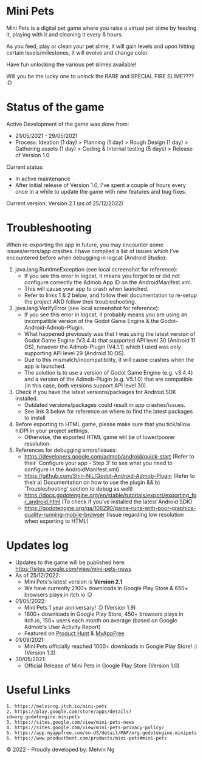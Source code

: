 # Mini Pets

Mini Pets is a digital pet game where you raise a virtual pet slime by feeding it, playing with it and cleaning it every 8 hours.

As you feed, play or clean your pet slime, it will gain levels and upon hitting certain levels/milestones, it will evolve and change color.

Have fun unlocking the various pet slimes available!

Will you be the lucky one to unlock the RARE and SPECIAL FIRE SLIME???? :D

# Status of the game

Active Development of the game was done from:

- 21/05/2021 - 29/05/2021
- Process: Ideation (1 day) > Planning (1 day) > Rough Design (1 day) > Gathering assets (1 day) > Coding & Internal testing (5 days) > Release of Version 1.0

Current status:

- In active maintenance
- After initial release of Version 1.0, I've spent a couple of hours every once in a while to update the game with new features and bug fixes.

Current version: Version 2.1 (as of 25/12/2022)

# Troubleshooting

When re-exporting the app in future, you may encounter some issues/errors/app crashes. I have compiled a list of issues which I've encountered before when debugging in logcat (Android Studio):

1.  java.lang.RuntimeException (see local screenshot for reference):
    - If you see this error in logcat, it means you forgot to or did not configure correctly the Admob App ID on the AndroidManifest.xml.
    - This will cause your app to crash when launched.
    - Refer to links 1 & 2 below, and follow their documentation to re-setup the project AND follow their troubleshooting.
2.  java.lang.VerifyError (see local screenshot for reference):
    - If you see this error in logcat, it probably means you are using an incompatible version of the Godot Game Engine & the Godot-Android-Admob-Plugin.
    - What happened previously was that I was using the latest version of Godot Game Engine (V3.4.4) that supported API level 30 (Android 11 OS), however the Admob-Plugin (V4.1.1) which I used was only supporting API level 29 (Android 10 OS).
    - Due to this mismatch/incompatibility, it will cause crashes when the app is launched.
    - The solution is to use a version of Godot Game Engine (e.g. v3.4.4) and a version of the Admob-Plugin (e.g. V5.1.0) that are compatible (in this case, both versions support API level 30).
3.  Check if you have the latest versions/packages for Android SDK installed.
    - Outdated versions/packages could result in app crashes/issues.
    - See link 3 below for reference on where to find the latest packages to install
4.  Before exporting to HTML game, please make sure that you tick/allow hiDPI in your project settings.
    - Otherwise, the exported HTML game will be of lower/poorer resolution.
5.  References for debugging errors/issues:
    - https://developers.google.com/admob/android/quick-start (Refer to their 'Configure your app - Step 3' to see what you need to configure in the AndroidManifest.xml)
    - https://github.com/Shin-NiL/Godot-Android-Admob-Plugin (Refer to their a) Documentation on how to use the plugin && b) 'Troubleshooting' section to debug as well)
    - https://docs.godotengine.org/en/stable/tutorials/export/exporting_for_android.html (To check if you've installed the latest Android SDK)
    - https://godotengine.org/qa/106290/game-runs-with-poor-graphics-quality-running-mobile-browser (Issue regarding low resolution when exporting to HTML)

# Updates log

- Updates to the game will be published here: https://sites.google.com/view/mini-pets-news
- As of 25/12/2022:
  - Mini Pets's latest version is **Version 2.1**
  - We have currently 2100+ downloads in Google Play Store & 650+ browsers plays in itch.io :D
- 01/05/2022:
  - Mini Pets 1 year anniversary! :D (Version 1.9)
  - 1600+ downloads in Google Play Store, 450+ browsers plays in itch.io, 150+ users each month on average (based on Google Admob's User Activity Report)
  - Featured on [Product Hunt](https://www.producthunt.com/products/mini-pets#mini-pets) & [MyAppFree](https://app.myappfree.com/en-US/detail/MAF/org.godotengine.minipets)
- 01/09/2021:
  - Mini Pets officially reached 1000+ downloads in Google Play Store! :) (Version 1.3)
- 30/05/2021:
  - Official Release of Mini Pets in Google Play Store (Version 1.0)

# Useful Links

    1. https://melvinng.itch.io/mini-pets
    2. https://play.google.com/store/apps/details?id=org.godotengine.minipets
    3. https://sites.google.com/view/mini-pets-news
    4. https://sites.google.com/view/mini-pets-privacy-policy/
    5. https://app.myappfree.com/en-US/detail/MAF/org.godotengine.minipets
    6. https://www.producthunt.com/products/mini-pets#mini-pets

&copy; 2022 - Proudly developed by: Melvin Ng
